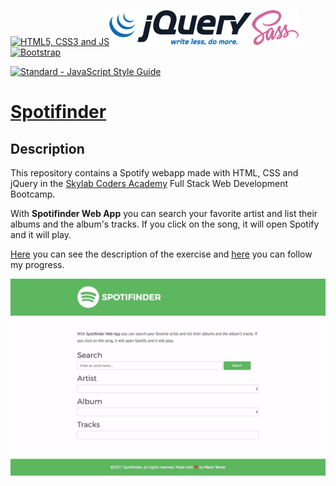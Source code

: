 [![HTML5, CSS3 and JS](https://github.com/MarioTerron/logo-images/blob/master/logos/html5-css3-js.png)](https://www.w3.org/)[![jQuery](https://github.com/MarioTerron/logo-images/blob/master/logos/jquery.png)](http://jquery.com/)[![SASS](https://github.com/MarioTerron/logo-images/blob/master/logos/sass.png)](http://sass-lang.com/)[![Bootstrap](https://github.com/MarioTerron/logo-images/blob/master/logos/bootstrap.png)](http://getbootstrap.com/)

[![Standard - JavaScript Style Guide](https://img.shields.io/badge/code%20style-standard-brightgreen.svg)](http://standardjs.com/)


# [Spotifinder](https://marioterron.github.io/spotifinder) #

## Description ##

This repository contains a Spotify webapp made with HTML, CSS and jQuery in the [Skylab Coders Academy](http://www.skylabcoders.com/es/) Full Stack Web Development Bootcamp.

With **Spotifinder Web App** you can search your favorite artist and list their albums and the album's tracks. If you click on the song, it will open Spotify and it will play.

[Here](https://github.com/juanmaguitar/exercises-javascript/tree/master/04-jquery-spotify-API) you can see the description of the exercise and [here](https://marioterron.github.io/spotifinder) you can follow my progress.

![Snapshot](img/full-site.jpeg)